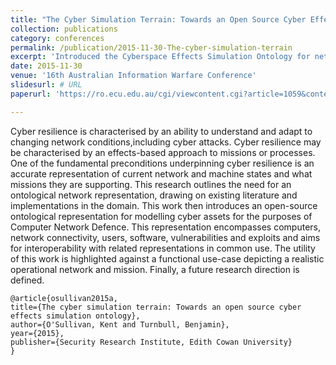 ```yaml
---
title: "The Cyber Simulation Terrain: Towards an Open Source Cyber Effects Simulation Ontology"
collection: publications
category: conferences
permalink: /publication/2015-11-30-The-cyber-simulation-terrain
excerpt: 'Introduced the Cyberspace Effects Simulation Ontology for network vulnerability modelling.'
date: 2015-11-30
venue: '16th Australian Information Warfare Conference'
slidesurl: # URL
paperurl: 'https://ro.ecu.edu.au/cgi/viewcontent.cgi?article=1059&context=isw'

---
```


Cyber resilience is characterised by an ability to understand and adapt to changing network conditions,including cyber attacks. 
Cyber resilience may be characterised by an effects-based approach to missions or processes. 
One of the fundamental preconditions underpinning cyber resilience is an accurate representation of current network and machine states and what missions they are supporting. 
This research outlines the need for an ontological network representation, drawing on existing literature and implementations in the domain. 
This work then introduces an open-source ontological representation for modelling cyber assets for the purposes of Computer Network Defence. 
This representation encompasses computers, network connectivity, users, software, vulnerabilities and exploits and aims for interoperability with related representations in common use. 
The utility of this work is highlighted against a functional use-case depicting a realistic operational network and mission. 
Finally, a future research direction is defined.  

    @article{osullivan2015a,
    title={The cyber simulation terrain: Towards an open source cyber effects simulation ontology},
    author={O'Sullivan, Kent and Turnbull, Benjamin},
    year={2015},
    publisher={Security Research Institute, Edith Cowan University}
    }